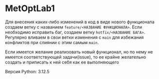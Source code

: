 # MetOptLab1

Для внесения каких-либо изменений в код в виде нового функционала создаем ветку с названием `feature/<НАЗВАНИЕ ФУНКЦИОНАЛА>`. Если необходимо исправить баг, создаем ветку `hotfix/<НАЗВАНИЕ БАГА>`. Регулярно вливаем в свои ветки изменения с `main` для избежания конфликтов при слиянии с этим самым `main`. 

Если имеется желание реализовать новый функционал, но по нему не имеется соответствующей задачи(issue), то ее крайне желательно создать и приписать к ней себя как ее выполняющего

Версия Python: 3.12.5
